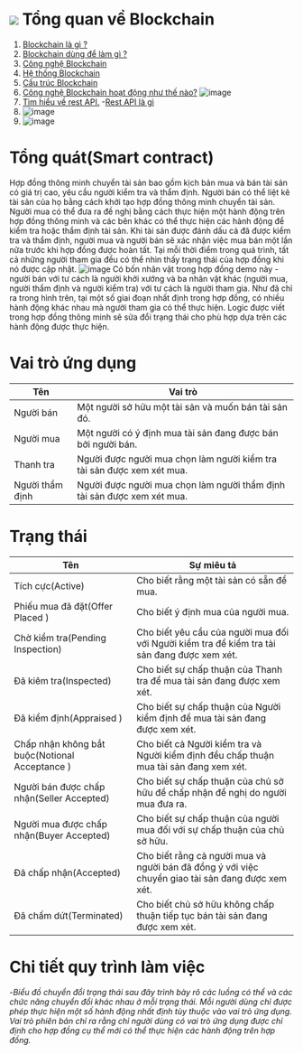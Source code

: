 # ![](https://user-images.githubusercontent.com/92350565/138580656-744676a8-a68d-40c4-aae6-823a798fcc3b.PNG) Tổng quan về Blockchain


1. [Blockchain là gì ?](https://github.com/NguyenHaDoanh/se07-24.1/blob/main/Definition/Blockchain)
2. [Blockchain dùng để làm gì ?](https://github.com/NguyenHaDoanh/se07-24.1/blob/main/Use/%E1%BB%A8ng%20d%E1%BB%A5ng)
3. [Công nghệ Blockchain](https://github.com/NguyenHaDoanh/se07-24.1/tree/main/Tech)
4. [Hệ thống Blockchain](https://github.com/NguyenHaDoanh/se07-24.1/blob/main/System/H%E1%BB%87%20th%E1%BB%91ng)
5. [Cấu trúc Blockchain](https://github.com/NguyenHaDoanh/se07-24.1/blob/main/Structure/C%E1%BA%A5u%20tr%C3%BAc)
6. [Công nghệ Blockchain hoạt động như thế nào?](https://github.com/NguyenHaDoanh/se07-24.1/blob/main/Operation/C%C3%A1ch%20ho%E1%BA%A1t%20%C4%91%E1%BB%99ng)
      ![image](https://user-images.githubusercontent.com/92654803/138794559-98abbac7-c895-479e-bbf5-8a9696555a8a.png)
7. [Tìm hiểu về rest API.](https://www.redhat.com/en/topics/api/what-is-a-rest-api?fbclid=IwAR3LFXGv7ET1Lu9_MdPFU0NxX92vHVXwGm6xNDvXNPOwmImbQeWFX5XUV3o)
  -[Rest API là gì](https://itnavi.com.vn/blog/rest-api-la-gi/)
8.    ![image](https://user-images.githubusercontent.com/86102398/138792758-5fce033c-f88f-4bf4-ba62-db88c5daab83.png)
9.    ![image](https://user-images.githubusercontent.com/86102398/138792800-40880189-0bed-4206-9e5e-405a131cd117.png)


# Tổng quát(Smart contract)
Hợp đồng thông minh chuyển tài sản bao gồm kịch bản mua và bán tài sản có giá trị cao, yêu cầu người kiểm tra và thẩm định. Người bán có thể liệt kê tài sản của họ bằng cách khởi tạo hợp đồng thông minh chuyển tài sản. Người mua có thể đưa ra đề nghị bằng cách thực hiện một hành động trên hợp đồng thông minh và các bên khác có thể thực hiện các hành động để kiểm tra hoặc thẩm định tài sản. Khi tài sản được đánh dấu cả đã được kiểm tra và thẩm định, người mua và người bán sẽ xác nhận việc mua bán một lần nữa trước khi hợp đồng được hoàn tất. Tại mỗi thời điểm trong quá trình, tất cả những người tham gia đều có thể nhìn thấy trạng thái của hợp đồng khi nó được cập nhật. 
![image](https://user-images.githubusercontent.com/86102398/138625413-45b50ebf-0624-4e74-b9f7-c432f29acedb.png)
Có bốn nhân vật trong hợp đồng demo này - người bán với tư cách là người khởi xướng và ba nhân vật khác (người mua, người thẩm định và người kiểm tra) với tư cách là người tham gia. Như đã chỉ ra trong hình trên, tại một số giai đoạn nhất định trong hợp đồng, có nhiều hành động khác nhau mà người tham gia có thể thực hiện. Logic được viết trong hợp đồng thông minh sẽ sửa đổi trạng thái cho phù hợp dựa trên các hành động được thực hiện. 
# Vai trò ứng dụng 
|Tên|Vai trò|
|---|-------|
|Người bán|Một người sở hữu một tài sản và muốn bán tài sản đó. |
|Người mua|Một người có ý định mua tài sản đang được bán bởi người bán. |
|Thanh tra|Người được người mua chọn làm người kiểm tra tài sản được xem xét mua. |
|Người thẩm định|Người được người mua chọn làm người thẩm định tài sản được xem xét mua. |

# Trạng thái
|Tên|Sự miêu tả|
|---|----------|
|Tích cực(Active)|Cho biết rằng một tài sản có sẵn để mua.|
|Phiếu mua đã đặt(Offer Placed )|Cho biết ý định mua của người mua.|
|Chờ kiểm tra(Pending Inspection)|Cho biết yêu cầu của người mua đối với Người kiểm tra để kiểm tra tài sản đang được xem xét.|
|Đã kiêm tra(Inspected)|Cho biết sự chấp thuận của Thanh tra để mua tài sản đang được xem xét.|
|Đã kiểm định(Appraised )|Cho biết sự chấp thuận của Người kiểm định để mua tài sản đang được xem xét. |
|Chấp nhận không bắt buộc(Notional Acceptance )|Cho biết cả Người kiểm tra và Người kiểm định đều chấp thuận mua tài sản đang xem xét. |
|Người bán được chấp nhận(Seller Accepted)|Cho biết sự chấp thuận của chủ sở hữu để chấp nhận đề nghị do người mua đưa ra. |
|Người mua được chấp nhận(Buyer Accepted) |Cho biết sự chấp thuận của người mua đối với sự chấp thuận của chủ sở hữu. |
|Đã chấp nhận(Accepted)|Cho biết rằng cả người mua và người bán đã đồng ý với việc chuyển giao tài sản đang được xem xét. |
|Đã chấm dứt(Terminated)|Cho biết chủ sở hữu không chấp thuận tiếp tục bán tài sản đang được xem xét. |
# Chi tiết quy trình làm việc
  -*Biểu đồ chuyển đổi trạng thái sau đây trình bày rõ các luồng có thể và các chức năng chuyển đổi khác nhau ở mỗi trạng thái. Mỗi người dùng chỉ được phép thực hiện một số hành động nhất định tùy thuộc vào vai trò ứng dụng. Vai trò phiên bản chỉ ra rằng chỉ người dùng có vai trò ứng dụng được chỉ định cho hợp đồng cụ thể mới có thể thực hiện các hành động trên hợp đồng.* 
